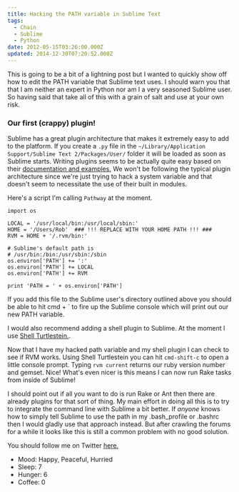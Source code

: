 ```yaml
---
title: Hacking the PATH variable in Sublime Text
tags:
  - Chain
  - Sublime
  - Python
date: 2012-05-15T03:26:00.000Z
updated: 2014-12-30T07:20:52.000Z
---
```


This is going to be a bit of a lightning post but I wanted to quickly show off how to edit the PATH variable that Sublime text uses. I should warn you that that I am neither an expert in Python nor am I a very seasoned Sublime user. So having said that take all of this with a grain of salt and use at your own risk.

### Our first (crappy) plugin!

Sublime has a great plugin architecture that makes it extremely easy to add to the platform. If you create a `.py` file in the `~/Library/Application Support/Sublime Text 2/Packages/User/` folder it will be loaded as soon as Sublime starts. Writing plugins seems to be actually quite easy based on their [documentation and examples.](http://www.sublimetext.com/docs/plugin-basics) We won't be following the typical plugin architecture since we're just trying to hack a system variable and that doesn't seem to necessitate the use of their built in modules.

Here's a script I'm calling `Pathway` at the moment.

    import os
    
    LOCAL = '/usr/local/bin:/usr/local/sbin:'
    HOME = '/Users/Rob'  ### !!! REPLACE WITH YOUR HOME PATH !!! ###
    RVM = HOME + '/.rvm/bin:'
      
    # Sublime's default path is
    # /usr/bin:/bin:/usr/sbin:/sbin
    os.environ['PATH'] += ':'
    os.environ['PATH'] += LOCAL
    os.environ['PATH'] += RVM
    
    print 'PATH = ' + os.environ['PATH']
    

If you add this file to the Sublime user's directory outlined above you should be able to hit cmd + ` to fire up the Sublime console which will print out our new PATH variable.

I would also recommend adding a shell plugin to Sublime. At the moment I use [Shell Turtlestein.](https://github.com/misfo/Shell-Turtlestein).

Now that I have my hacked path variable and my shell plugin I can check to see if RVM works. Using Shell Turtlestein you can hit `cmd-shift-c` to open a little console prompt. Typing `rvm current` returns our ruby version number and gemset. Nice! What's even nicer is this means I can now run Rake tasks from inside of Sublime!

I should point out if all you want to do is run Rake or Ant then there are already plugins for that sort of thing. My main effort in doing all this is to try to integrate the command line with Sublime a bit better. If *anyone* knows how to simply tell Sublime to use the path in my .bash_profile or .bashrc then I would gladly use that approach instead. But after crawling the forums for a while it looks like this is still a common problem with no good solution.

You should follow me on Twitter [here.](http://twitter.com/rob_dodson)

- Mood: Happy, Peaceful, Hurried
- Sleep: 7
- Hunger: 6
- Coffee: 0
